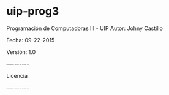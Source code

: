 # uip-prog3
Programación de Computadoras III - UIP
Autor: Johny Castillo

Fecha: 09-22-2015

Versión: 1.0




<descripcion>




—-------

Licencia

—-------

<licencia>
